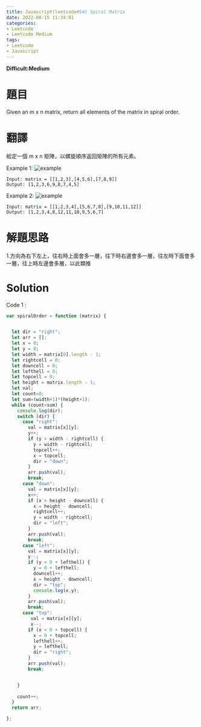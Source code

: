 ```yaml
---
title: Javascript(leetcode#54) Spiral Matrix
date: 2022-08-15 11:34:01
categories: 
- Leetcode 
- Leetcode Medium 
tags:
- Leetcode
- Javascript
---
```


**Difficult:Medium**

# 題目
Given an m x n matrix, return all elements of the matrix in spiral order.

<!--more-->
# 翻譯
給定一個 m x n 矩陣，以螺旋順序返回矩陣的所有元素。


Example 1:
![example](../image/leetcode/leetcode54_1.jpg "example")
```
Input: matrix = [[1,2,3],[4,5,6],[7,8,9]]
Output: [1,2,3,6,9,8,7,4,5]
```


Example 2:
![example](../image/leetcode/leetcode54_2.jpg "example")
```
Input: matrix = [[1,2,3,4],[5,6,7,8],[9,10,11,12]]
Output: [1,2,3,4,8,12,11,10,9,5,6,7]
```

# 解題思路
1.方向為右下左上，往右時上面會多一層，往下時右邊會多一層，往左時下面會多一層，往上時左邊會多層，以此類推

# Solution
Code 1 :
```Javascript
var spiralOrder = function (matrix) {


  let dir = "right";
  let arr = [];
  let x = 0;
  let y = 0;
  let width = matrix[0].length - 1;
  let rightcell = 0;
  let downcell = 0;
  let lefthell = 0;
  let topcell = 0;
  let height = matrix.length - 1;
  let val;
  let count=0;
  let sum=(width+1)*(height+1);
  while (count<sum) {
    console.log(dir);
    switch (dir) {
      case "right":
        val = matrix[x][y];
        y++;
        if (y > width - rightcell) {
          y = width - rightcell;
          topcell++;
          x = topcell;
          dir = "down";
        }
        arr.push(val);
        break;
      case "down":
        val = matrix[x][y];
        x++;
        if (x > height - downcell) {
          x = height - downcell;
          rightcell++;
          y = width - rightcell;
          dir = "left";
        }
        arr.push(val);
        break;
      case "left":
        val = matrix[x][y];
        y--;
        if (y < 0 + lefthell) {
          y = 0 + lefthell;
          downcell++;
          x = height - downcell;
          dir = "top";
          console.log(x,y);
        }
        arr.push(val);
        break;
      case "top":
         val = matrix[x][y];
         x--;
        if (x < 0 + topcell) {
          x = 0 + topcell;
          lefthell++;
          y = lefthell;
          dir = "right";
        }
        arr.push(val);
        break;


    }
   
    count++;
  }
  return arr;

};

```